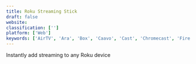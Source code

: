 ```yaml
---
title: Roku Streaming Stick
draft: false 
website: 
classification: ['']
platform: ['Web']
keywords: ['AirTV', 'Ara', 'Box', 'Caavo', 'Cast', 'Chromecast', 'Fire', 'Plus', 'Roku', 'Stick']
---
```

Instantly add streaming to any Roku device